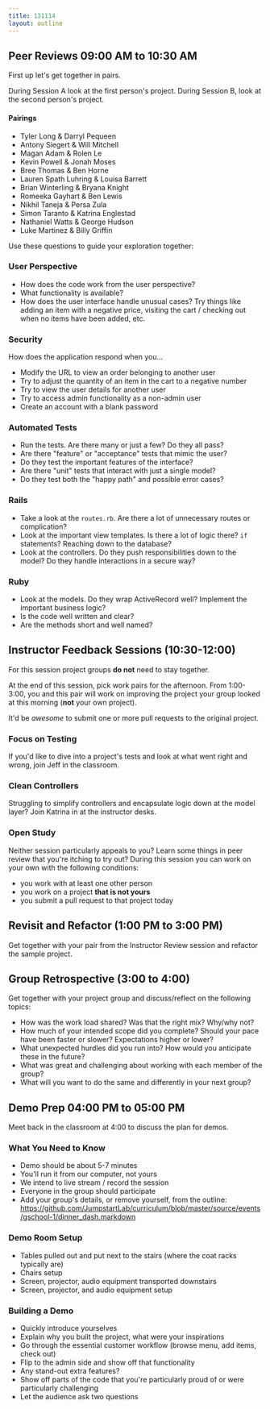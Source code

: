 ```yaml
---
title: 131114
layout: outline
---
```


## Peer Reviews 09:00 AM to 10:30 AM 

First up let's get together in pairs. 

During Session A look at the first person's project. During Session B, look at the second person's project.

#### Pairings

* Tyler Long & Darryl Pequeen
* Antony Siegert & Will Mitchell
* Magan Adam & Rolen Le
* Kevin Powell & Jonah Moses
* Bree Thomas & Ben Horne
* Lauren Spath Luhring & Louisa Barrett
* Brian Winterling & Bryana Knight
* Romeeka Gayhart & Ben Lewis
* Nikhil Taneja & Persa Zula
* Simon Taranto & Katrina Englestad
* Nathaniel Watts & George Hudson
* Luke Martinez & Billy Griffin

Use these questions to guide your exploration together:

### User Perspective

* How does the code work from the user perspective? 
* What functionality is available?
* How does the user interface handle unusual cases? Try things like adding an item with a negative price, visiting the cart / checking out when no items have been added, etc.

### Security

How does the application respond when you...

* Modify the URL to view an order belonging to another user
* Try to adjust the quantity of an item in the cart to a negative number
* Try to view the user details for another user
* Try to access admin functionality as a non-admin user
* Create an account with a blank password

### Automated Tests

* Run the tests. Are there many or just a few? Do they all pass?
* Are there "feature" or "acceptance" tests that mimic the user? 
* Do they test the important features of the interface?
* Are there "unit" tests that interact with just a single model? 
* Do they test both the "happy path" and possible error cases?

### Rails

* Take a look at the `routes.rb`. Are there a lot of unnecessary routes or complication?
* Look at the important view templates. Is there a lot of logic there? `if` statements? Reaching down to the database?
* Look at the controllers. Do they push responsibilities down to the model? Do they handle interactions in a secure way?

### Ruby

* Look at the models. Do they wrap ActiveRecord well? Implement the important business logic?
* Is the code well written and clear?
* Are the methods short and well named?

## Instructor Feedback Sessions (10:30-12:00)

For this session project groups **do not** need to stay together.

At the end of this session, pick work pairs for the afternoon. From 1:00-3:00, you and this pair will work on improving the project your group looked at this morning (**not** your own project).

It'd be *awesome* to submit one or more pull requests to the original project.

### Focus on Testing

If you'd like to dive into a project's tests and look at what went right and wrong, join Jeff in the classroom.

### Clean Controllers

Struggling to simplify controllers and encapsulate logic down at the model layer? Join Katrina in at the instructor desks.

### Open Study

Neither session particularly appeals to you? Learn some things in peer review that you're itching to try out? During this session you can work on your own with the following conditions:

* you work with at least one other person
* you work on a project **that is not yours**
* you submit a pull request to that project today

## Revisit and Refactor (1:00 PM to 3:00 PM)

Get together with your pair from the Instructor Review session and refactor the sample project.

## Group Retrospective (3:00 to 4:00)

Get together with your project group and discuss/reflect on the following topics:

* How was the work load shared? Was that the right mix? Why/why not?
* How much of your intended scope did you complete? Should your pace have been faster or slower? Expectations higher or lower?
* What unexpected hurdles did you run into? How would you anticipate these in the future?
* What was great and challenging about working with each member of the group?
* What will you want to do the same and differently in your next group?

## Demo Prep 04:00 PM to 05:00 PM 

Meet back in the classroom at 4:00 to discuss the plan for demos.

### What You Need to Know

* Demo should be about 5-7 minutes
* You'll run it from our computer, not yours
* We intend to live stream / record the session
* Everyone in the group should participate
* Add your group's details, or remove yourself, from the outline: https://github.com/JumpstartLab/curriculum/blob/master/source/events/gschool-1/dinner_dash.markdown

### Demo Room Setup

* Tables pulled out and put next to the stairs (where the coat racks typically are)
* Chairs setup
* Screen, projector, audio equipment transported downstairs
* Screen, projector, and audio equipment setup

### Building a Demo

* Quickly introduce yourselves
* Explain why you built the project, what were your inspirations
* Go through the essential customer workflow (browse menu, add items, check out)
* Flip to the admin side and show off that functionality
* Any stand-out extra features?
* Show off parts of the code that you're particularly proud of or were particularly challenging
* Let the audience ask two questions